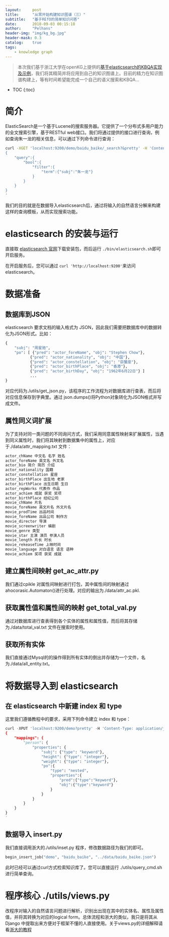 ```yaml
---
layout:     post
title:      "从零开始构建知识图谱（三）"
subtitle:   "基于REfO的简单知识问答"
date:       2018-09-03 00:15:18
author:     "Pelhans"
header-img: "img/kg_bg.jpg"
header-mask: 0.3 
catalog:    true
tags:
    - knowledge graph
---
```



> 本次我们基于浙江大学在openKG上提供的[基于elasticsearch的KBQA实现及示例](http://openkg.cn/tool/elasticsearch-kbqa)，我们将其精简并将应用到自己的知识图谱上。目前的精力在知识图谱构建上，等有时间希望能完成一个自己的语义搜索和KBQA...

* TOC
{:toc}

# 简介

ElasticSearch是一个基于Lucene的搜索服务器。它提供了一个分布式多用户能力的全文搜索引擎，基于RESTful web接口。我们将通过提供的接口进行查询，例如查询朱一龙的相关信息，可以通过下列命令进行查询：

```bash
curl -XGET 'localhost:9200/demo/baidu_baike/_search?&pretty' -H 'Content-Type:application/json' -d' 
{
    "query":{
        "bool":{
            "filter":{
                "term":{"subj":"朱一龙"}
            }
        }
    }      
}
'
```

我们的目的就是在数据导入elasticsearch后，通过将输入的自然语言分解来构建这样的查询模板，从而实现搜索功能。

# elasticsearch 的安装与运行

直接取 [elasticsearch 官网](https://www.elastic.co/cn/downloads/elasticsearch)下载安装包，而后运行 ```./bin/elasticsearch.sh```即可开启服务。

在开启服务后，您可以通过 ```curl 'http://localhost:9200'```来访问 elasticsearch。

# 数据准备

## 数据库到JSON

elasticsearch 要求文档的输入格式为 JSON，因此我们需要把数据库中的数据转化为JSON形式。比如：

```python
{
    "subj": "周星驰", 
    "po": [ {"pred": "actor_foreName", "obj": "Stephen Chow"},
           {"pred": "actor_nationality", "obj": "中国"}, 
           {"pred": "actor_constellation", "obj": "巨蟹座"}, 
           {"pred": "actor_birthPlace", "obj": "香港"}, 
           {"pred": "actor_birthDay", "obj": "1962年6月22日"} ]
           ...
}
```

对应代码为./utils/get_json.py，该程序的工作流程为对数据库进行查表，而后将对应信息保存到字典里。通过 json.dumps()将Python对象转化为JSON格式并写成文件。

## 属性同义词扩展

为了支持对同一类问题的不同询问方式，我们采用同意属性映射来扩展属性，当遇到同义属性时，我们将其映射到数据集中的属性上，对应于./data/attr_mapping.txt 文件：

```python
actor_chName 中文名 名字 姓名
actor_foreName 英文名 外文名
actor_bio 简介 简历 介绍
actor_nationality 国籍
actor_constellation 星座
actor_birthPlace 出生地 老家
actor_birthPlace 出生日期 生日
actor_repWorks 代表作 作品
actor_achiem 成就 获奖 奖项
actor_birthPlace 经纪公司
movie_chName 片名
movie_foreName 英文片名 外文片名
movie_prodTime 出品时间
movie_foreName 出品公司 制作方
movie_director 导演
movie_screenwriter 编剧
movie_genre 类型
movie_star 主演 演员 参演人员
movie_length 片长 时长
movie_rekeaseTime 上映时间
movie_language 对白语言 语言 语种
movie_achiem 奖项 获奖 成就
```

## 建立属性间映射 get_ac_attr.py

我们通过cpikle 对属性间映射进行打包，其中属性间的映射通过ahocorasic.Automaton()进行处理。对应的输出为./data/attr_ac.pkl.

## 获取属性值和属性间的映射 get_total_val.py

通过对数据库进行查表得到各个实体的属性和属性值，而后将其存储为./data/total_val.txt 文件在搜索时使用。

## 获取所有实体

我们直接通过Mysql的的操作得到所有实体的倒出并存储为一个文件，名为./data/all_entity.txt。

# 将数据导入到 elasticsearch

## 在 elasticsearch 中新建 index 和 type

这里我们遵循教程中的要求，采用下列命令建立 index 和 type：

```python
curl -XPUT 'localhost:9200/demo?pretty' -H 'Content-Type: application/json' -d'
{
    "mappings": {
        "person": {        
            "properties": {
                "subj": {"type": "keyword"},
                "height": {"type": "integer"},
                "weight": {"type": "integer"},
                "po":{
                    "type": "nested",
                    "properties":{
                        "pred":{"type":"keyword"},
                        "obj":{"type":"keyword"}
                    }
                }            
            }
        }
    }
}
'
```

## 数据导入 insert.py

我们直接调用浙大的./utils/inset.py 程序，修改数据路径为我们的即可。

```python
begin_insert_job("demo", "baidu_baike", "../data/baidu_baike.json")
```

此时已经可以通过curl方式检索知识库了。您可以直接运行 ./utils/query_cmd.sh 进行简单查询。

# 程序核心 ./utils/views.py

改程序对输入的自然语言问题进行解析，识别出出现在其中的实体名、属性及属性值，并将其转换为对应的logical form。总体流程和浙大的类似，我只是将其从Django 中提取出来方便对于框架不懂的人直接使用。关于views.py的详细解释请看[浙大的教程](http://openkg1.oss-cn-beijing.aliyuncs.com/76c540e4-c26c-41f6-9c98-4871a06b9eae/demo.pdf)
